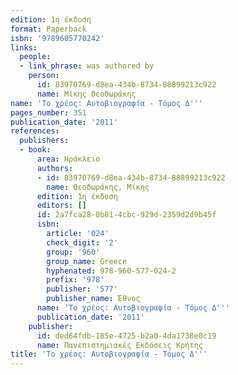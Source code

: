 ```yaml
---
edition: 1η έκδοση
format: Paperback
isbn: '9789605770242'
links:
  people:
  - link_phrase: was authored by
    person:
      id: 83970769-d8ea-434b-8734-88899213c922
      name: Μίκης Θεοδωράκης
name: 'Το χρέος: Αυτοβιογραφία - Τόμος Δ'''
pages_number: 351
publication_date: '2011'
references:
  publishers:
  - book:
      area: Ηράκλειο
      authors:
      - id: 83970769-d8ea-434b-8734-88899213c922
        name: Θεοδωράκης, Μίκης
      edition: 1η έκδοση
      editors: []
      id: 2a7fca28-0b81-4cbc-929d-2359d2d9b45f
      isbn:
        article: '024'
        check_digit: '2'
        group: '960'
        group_name: Greece
        hyphenated: 978-960-577-024-2
        prefix: '978'
        publisher: '577'
        publisher_name: Έθνος
      name: 'Το χρέος: Αυτοβιογραφία - Τόμος Δ'''
      publication_date: '2011'
    publisher:
      id: ded64fdb-185e-4725-b2a0-4da1738e0c19
      name: Πανεπιστημιακές Εκδόσεις Κρήτης
title: 'Το χρέος: Αυτοβιογραφία - Τόμος Δ'''
---
```



